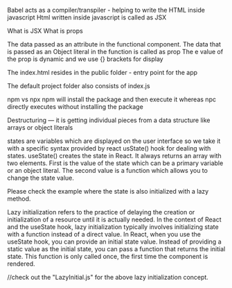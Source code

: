 Babel acts as a compiler/transpiler - helping to write the HTML inside javascript
Html written inside javascript is called as JSX

What is JSX
What is props

The data passed as an attribute in the functional component. The data that is passed as an Object literal in the function is called as prop
The e value of the prop is dynamic and we use {} brackets for display

The index.html resides in the public folder - entry point for the app

The default project folder also consists of index.js

npm vs npx
npm will install the package and then execute it whereas npc directly executes without installing the package

Destructuring — it is getting individual pieces from a data structure like arrays or object literals

states are variables which are displayed on the user interface so we take it with a specific syntax provided by react
usState() hook for dealing with states. useState() creates the state in React. It always returns an array with two elements. First is the value of the
state which can be a primary variable or an object literal. The second value is a function which allows you to change the state value.

Please check the example where the state is also initialized with a lazy method.

Lazy initialization refers to the practice of delaying the creation or initialization of a resource until it is actually needed.
In the context of React and the useState hook, lazy initialization typically involves initializing state with a function instead of a direct value.
In React, when you use the useState hook, you can provide an initial state value.
Instead of providing a static value as the initial state, you can pass a function that returns the initial state.
This function is only called once, the first time the component is rendered.

//check out the "LazyInitial.js" for the above lazy initialization concept.

